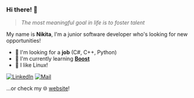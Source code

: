 ### Hi there! 👋

> *The most meaningful goal in life is to foster talent*

My name is **Nikita**, I'm a junior software developer who's looking for new opportunities!
- 🔭 I'm looking for a **job** (C#, C++, Python)
- 🌱 I'm currently learning **[Boost](https://www.boost.org/)**
- 🐧 I like Linux!

[![LinkedIn](https://cdn3.iconfinder.com/data/icons/free-social-icons/67/linkedin_square_color-32.png)](https://www.linkedin.com/in/xtenzq/)
[![Mail](https://cdn4.iconfinder.com/data/icons/logos-and-brands/512/243_Outlook_logo-32.png)](mailto:me@rusetskii.dev)

...or check my 🌐 [website](https://rusetskii.dev/)!


<!--
**xtenzQ/xtenzQ** is a ✨ _special_ ✨ repository because its `README.md` (this file) appears on your GitHub profile.

Here are some ideas to get you started:

-  I’m currently working on ...
- 🌱 I’m currently learning ...
- 👯 I’m looking to collaborate on ...
- 🤔 I’m looking for help with ...
- 💬 Ask me about ...
- 📫 How to reach me: ...
- 😄 Pronouns: ...
- ⚡ Fun fact: ...
-->
